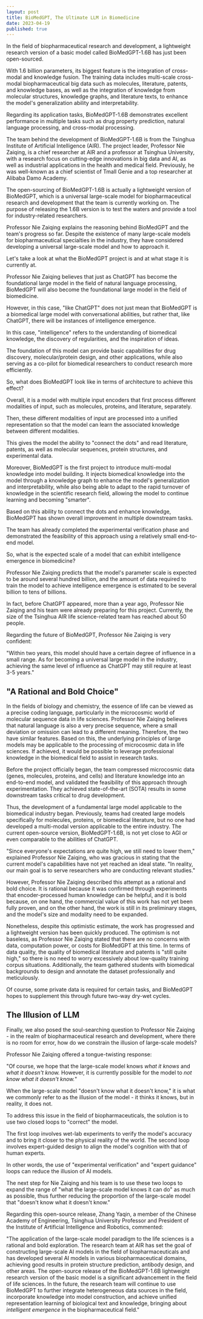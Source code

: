 ```yaml
---
layout: post
title: BioMedGPT, The Ultimate LLM in Biomedicine
date: 2023-04-19
published: true
---
```


In the field of biopharmaceutical research and development, a lightweight research version of a basic model called BioMedGPT-1.6B has just been open-sourced.

With 1.6 billion parameters, its biggest feature is the integration of cross-modal and knowledge fusion. The training data includes multi-scale cross-modal biopharmaceutical big data such as molecules, literature, patents, and knowledge bases, as well as the integration of knowledge from molecular structures, knowledge graphs, and literature texts, to enhance the model's generalization ability and interpretability.

Regarding its application tasks, BioMedGPT-1.6B demonstrates excellent performance in multiple tasks such as drug property prediction, natural language processing, and cross-modal processing.

The team behind the development of BioMedGPT-1.6B is from the Tsinghua Institute of Artificial Intelligence (AIR). The project leader, Professor Nie Zaiqing, is a chief researcher at AIR and a professor at Tsinghua University, with a research focus on cutting-edge innovations in big data and AI, as well as industrial applications in the health and medical field. Previously, he was well-known as a chief scientist of Tmall Genie and a top researcher at Alibaba Damo Academy.

The open-sourcing of BioMedGPT-1.6B is actually a lightweight version of BioMedGPT, which is a universal large-scale model for biopharmaceutical research and development that the team is currently working on. The purpose of releasing the 1.6B version is to test the waters and provide a tool for industry-related researchers.

<!-- more -->

Professor Nie Zaiqing explains the reasoning behind BioMedGPT and the team's progress so far. Despite the existence of many large-scale models for biopharmaceutical specialties in the industry, they have considered developing a universal large-scale model and how to approach it.

Let's take a look at what the BioMedGPT project is and at what stage it is currently at.

Professor Nie Zaiqing believes that just as ChatGPT has become the foundational large model in the field of natural language processing, BioMedGPT will also become the foundational large model in the field of biomedicine.

However, in this case, "like ChatGPT" does not just mean that BioMedGPT is a biomedical large model with conversational abilities, but rather that, like ChatGPT, there will be instances of intelligence emergence.

In this case, "intelligence" refers to the understanding of biomedical knowledge, the discovery of regularities, and the inspiration of ideas.

The foundation of this model can provide basic capabilities for drug discovery, molecular/protein design, and other applications, while also serving as a co-pilot for biomedical researchers to conduct research more efficiently.

So, what does BioMedGPT look like in terms of architecture to achieve this effect?

Overall, it is a model with multiple input encoders that first process different modalities of input, such as molecules, proteins, and literature, separately.

Then, these different modalities of input are processed into a unified representation so that the model can learn the associated knowledge between different modalities.

This gives the model the ability to "connect the dots" and read literature, patents, as well as molecular sequences, protein structures, and experimental data.

Moreover, BioMedGPT is the first project to introduce multi-modal knowledge into model building. It injects biomedical knowledge into the model through a knowledge graph to enhance the model's generalization and interpretability, while also being able to adapt to the rapid turnover of knowledge in the scientific research field, allowing the model to continue learning and becoming "smarter".

Based on this ability to connect the dots and enhance knowledge, BioMedGPT has shown overall improvement in multiple downstream tasks.

The team has already completed the experimental verification phase and demonstrated the feasibility of this approach using a relatively small end-to-end model.

So, what is the expected scale of a model that can exhibit intelligence emergence in biomedicine?

Professor Nie Zaiqing predicts that the model's parameter scale is expected to be around several hundred billion, and the amount of data required to train the model to achieve intelligence emergence is estimated to be several billion to tens of billions.

In fact, before ChatGPT appeared, more than a year ago, Professor Nie Zaiqing and his team were already preparing for this project. Currently, the size of the Tsinghua AIR life science-related team has reached about 50 people.

Regarding the future of BioMedGPT, Professor Nie Zaiqing is very confident:

"Within two years, this model should have a certain degree of influence in a small range. As for becoming a universal large model in the industry, achieving the same level of influence as ChatGPT may still require at least 3-5 years."

## "A Rational and Bold Choice"
In the fields of biology and chemistry, the essence of life can be viewed as a precise coding language, particularly in the microcosmic world of molecular sequence data in life sciences. Professor Nie Zaiqing believes that natural language is also a very precise sequence, where a small deviation or omission can lead to a different meaning. Therefore, the two have similar features. Based on this, the underlying principles of large models may be applicable to the processing of microcosmic data in life sciences. If achieved, it would be possible to leverage professional knowledge in the biomedical field to assist in research tasks.

Before the project officially began, the team compressed microcosmic data (genes, molecules, proteins, and cells) and literature knowledge into an end-to-end model, and validated the feasibility of this approach through experimentation. They achieved state-of-the-art (SOTA) results in some downstream tasks critical to drug development.

Thus, the development of a fundamental large model applicable to the biomedical industry began. Previously, teams had created large models specifically for molecules, proteins, or biomedical literature, but no one had developed a multi-modal version applicable to the entire industry. The current open-source version, BioMedGPT-1.6B, is not yet close to AGI or even comparable to the abilities of ChatGPT.

"Since everyone's expectations are quite high, we still need to lower them," explained Professor Nie Zaiqing, who was gracious in stating that the current model's capabilities have not yet reached an ideal state. "In reality, our main goal is to serve researchers who are conducting relevant studies."

However, Professor Nie Zaiqing described this attempt as a rational and bold choice. It is rational because it was confirmed through experiments that encoder-processed human knowledge can be helpful, and it is bold because, on one hand, the commercial value of this work has not yet been fully proven, and on the other hand, the work is still in its preliminary stages, and the model's size and modality need to be expanded.

Nonetheless, despite this optimistic estimate, the work has progressed and a lightweight version has been quickly produced. The optimism is not baseless, as Professor Nie Zaiqing stated that there are no concerns with data, computation power, or costs for BioMedGPT at this time. In terms of data quality, the quality of biomedical literature and patents is "still quite high," so there is no need to worry excessively about low-quality training corpus situations. Additionally, the team gathered students with biomedical backgrounds to design and annotate the dataset professionally and meticulously.

Of course, some private data is required for certain tasks, and BioMedGPT hopes to supplement this through future two-way dry-wet cycles.

## The Illusion of LLM
Finally, we also posed the soul-searching question to Professor Nie Zaiqing - in the realm of biopharmaceutical research and development, where there is no room for error, how do we constrain the illusion of large-scale models?

Professor Nie Zaiqing offered a tongue-twisting response:

"Of course, we hope that the large-scale model knows _what it knows_ and _what it doesn't know._ However, it is currently possible for the model to _not know what it doesn't know._"

When the large-scale model "doesn't know what it doesn't know," it is what we commonly refer to as the illusion of the model - it thinks it knows, but in reality, it does not.

To address this issue in the field of biopharmaceuticals, the solution is to use two closed loops to "correct" the model.

The first loop involves wet-lab experiments to verify the model's accuracy and to bring it closer to the physical reality of the world. The second loop involves expert-guided design to align the model's cognition with that of human experts.

In other words, the use of "experimental verification" and "expert guidance" loops can reduce the illusion of AI models.

The next step for Nie Zaiqing and his team is to use these two loops to expand the range of "what the large-scale model knows it can do" as much as possible, thus further reducing the proportion of the large-scale model that "doesn't know what it doesn't know."

Regarding this open-source release, Zhang Yaqin, a member of the Chinese Academy of Engineering, Tsinghua University Professor and President of the Institute of Artificial Intelligence and Robotics, commented:

"The application of the large-scale model paradigm to the life sciences is a rational and bold exploration.
The research team at AIR has set the goal of constructing large-scale AI models in the field of biopharmaceuticals and has developed several AI models in various biopharmaceutical domains, achieving good results in protein structure prediction, antibody design, and other areas.
The open-source release of the BioMedGPT-1.6B lightweight research version of the basic model is a significant advancement in the field of life sciences.
In the future, the research team will continue to use BioMedGPT to further integrate heterogeneous data sources in the field, incorporate knowledge into model construction, and achieve unified representation learning of biological text and knowledge, bringing about _intelligent emergence_ in the biopharmaceutical field."
